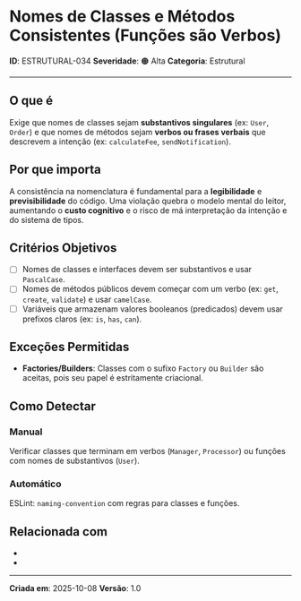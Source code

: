 # Nomes de Classes e Métodos Consistentes (Funções são Verbos)
<!-- markdownlint-disable MD012 MD029 MD031 MD032 MD036 -->

**ID**: ESTRUTURAL-034
**Severidade**: 🟠 Alta
**Categoria**: Estrutural

---

## O que é

Exige que nomes de classes sejam **substantivos singulares** (ex: `User`, `Order`) e que nomes de métodos sejam **verbos ou frases verbais** que descrevem a intenção (ex: `calculateFee`, `sendNotification`).

## Por que importa

A consistência na nomenclatura é fundamental para a **legibilidade** e **previsibilidade** do código. Uma violação quebra o modelo mental do leitor, aumentando o **custo cognitivo** e o risco de má interpretação da intenção e do sistema de tipos.

## Critérios Objetivos

- [ ] Nomes de classes e interfaces devem ser substantivos e usar `PascalCase`.
- [ ] Nomes de métodos públicos devem começar com um verbo (ex: `get`, `create`, `validate`) e usar `camelCase`.
- [ ] Variáveis que armazenam valores booleanos (predicados) devem usar prefixos claros (ex: `is`, `has`, `can`).

## Exceções Permitidas

- **Factories/Builders**: Classes com o sufixo `Factory` ou `Builder` são aceitas, pois seu papel é estritamente criacional.

## Como Detectar

### Manual

Verificar classes que terminam em verbos (`Manager`, `Processor`) ou funções com nomes de substantivos (`User`).

### Automático

ESLint: `naming-convention` com regras para classes e funções.

## Relacionada com

- [ESTRUTURAL-006]: reforça
- [COMPORTAMENTAL-010]: reforça (SRP)

---

**Criada em**: 2025-10-08
**Versão**: 1.0
